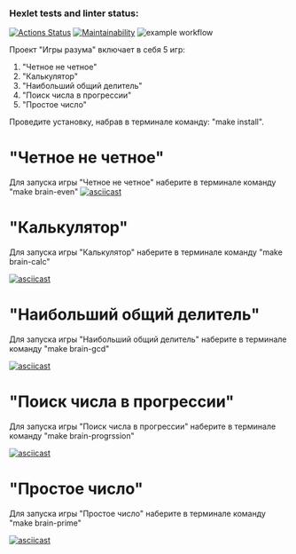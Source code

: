 ### Hexlet tests and linter status:
[![Actions Status](https://github.com/nevograd1613/frontend-project-lvl1/workflows/hexlet-check/badge.svg)](https://github.com/nevograd1613/frontend-project-lvl1/actions)
[![Maintainability](https://api.codeclimate.com/v1/badges/cd4771e438ab221c72b3/maintainability)](https://codeclimate.com/github/nevograd1613/frontend-project-lvl1/maintainability)
![example workflow](https://github.com/nevograd1613/frontend-project-lvl1/actions/workflows/github-actions-demo.yml/badge.svg)

Проект "Игры разума" включает в себя 5 игр:
1. "Четное не четное"
2. "Калькулятор"
3. "Наибольший общий делитель"
4. "Поиск числа в прогрессии"
5. "Простое число"

Проведите установку, набрав в терминале команду: "make install".

"Четное не четное"
========================
Для запуска игры "Четное не четное" наберите в терминале команду "make brain-even"
[![asciicast](https://asciinema.org/a/vTIEc9cmPoeRV4NRwFg0jZIUw.svg)](https://asciinema.org/a/vTIEc9cmPoeRV4NRwFg0jZIUw)

"Калькулятор"
========================
Для запуска игры "Калькулятор" наберите в терминале команду "make brain-calc"

[![asciicast](https://asciinema.org/a/V0POBI3wjQPaCFzxD1O6LOw1n.svg)](https://asciinema.org/a/V0POBI3wjQPaCFzxD1O6LOw1n)

"Наибольший общий делитель"
========================
Для запуска игры "Наибольший общий делитель" наберите в терминале команду "make brain-gcd"

[![asciicast](https://asciinema.org/a/vZmEujUh1uWnLwJmeTe2ad2lR.svg)](https://asciinema.org/a/vZmEujUh1uWnLwJmeTe2ad2lR)

"Поиск числа в прогрессии"
========================
Для запуска игры "Поиск числа в прогрессии" наберите в терминале команду "make brain-progrssion"

[![asciicast](https://asciinema.org/a/mtQzUOtDgt6Cpgtqpiq24Bgma.svg)](https://asciinema.org/a/mtQzUOtDgt6Cpgtqpiq24Bgma)

"Простое число"
========================
Для запуска игры "Простое число" наберите в терминале команду "make brain-prime"

[![asciicast](https://asciinema.org/a/m7McvciVnYnhvvAKlS4kEe2Nv.svg)](https://asciinema.org/a/m7McvciVnYnhvvAKlS4kEe2Nv)
